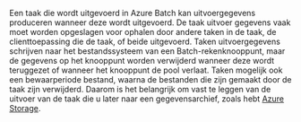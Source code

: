 Een taak die wordt uitgevoerd in Azure Batch kan uitvoergegevens produceren wanneer deze wordt uitgevoerd. De taak uitvoer gegevens vaak moet worden opgeslagen voor ophalen door andere taken in de taak, de clienttoepassing die de taak, of beide uitgevoerd. Taken uitvoergegevens schrijven naar het bestandssysteem van een Batch-rekenknooppunt, maar de gegevens op het knooppunt worden verwijderd wanneer deze wordt teruggezet of wanneer het knooppunt de pool verlaat. Taken mogelijk ook een bewaarperiode bestand, waarna de bestanden die zijn gemaakt door de taak zijn verwijderd. Daarom is het belangrijk om vast te leggen van de uitvoer van de taak die u later naar een gegevensarchief, zoals hebt [Azure Storage](https://docs.microsoft.com/azure/storage/).
